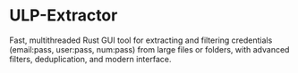 # ULP-Extractor
Fast, multithreaded Rust GUI tool for extracting and filtering credentials (email:pass, user:pass, num:pass) from large files or folders, with advanced filters, deduplication, and modern interface.
